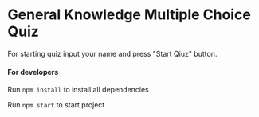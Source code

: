 # General Knowledge Multiple Choice Quiz

For starting quiz input your name and press "Start Qiuz" button.

#### For developers

Run `npm install` to install all dependencies

Run `npm start` to start project

